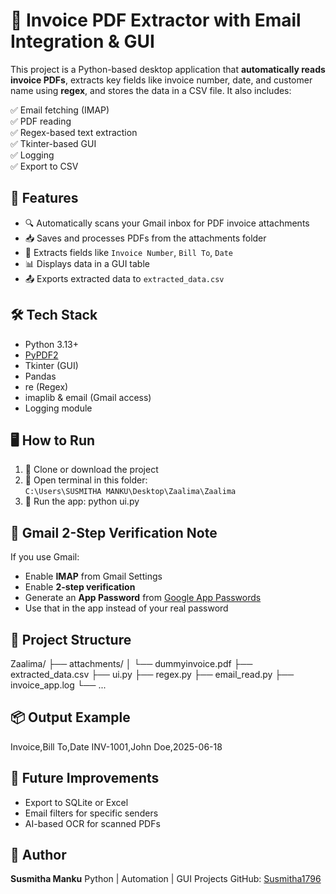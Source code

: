 # 🧾 Invoice PDF Extractor with Email Integration & GUI

This project is a Python-based desktop application that **automatically reads invoice PDFs**, extracts key fields like invoice number, date, and customer name using **regex**, and stores the data in a CSV file. It also includes:

✅ Email fetching (IMAP)  
✅ PDF reading  
✅ Regex-based text extraction  
✅ Tkinter-based GUI  
✅ Logging  
✅ Export to CSV

## 🚀 Features

- 🔍 Automatically scans your Gmail inbox for PDF invoice attachments
- 📥 Saves and processes PDFs from the attachments folder
- 📄 Extracts fields like `Invoice Number`, `Bill To`, `Date`
- 📊 Displays data in a GUI table
- 📤 Exports extracted data to `extracted_data.csv`

## 🛠️ Tech Stack

- Python 3.13+
- [PyPDF2](https://pypi.org/project/PyPDF2/)
- Tkinter (GUI)
- Pandas
- re (Regex)
- imaplib & email (Gmail access)
- Logging module


## 🖥️ How to Run

1. 📁 Clone or download the project
2. 📍 Open terminal in this folder:  
   `C:\Users\SUSMITHA MANKU\Desktop\Zaalima\Zaalima`
3. 🐍 Run the app:
python ui.py

## 🔐 Gmail 2-Step Verification Note

If you use Gmail:

* Enable **IMAP** from Gmail Settings
* Enable **2-step verification**
* Generate an **App Password** from [Google App Passwords](https://myaccount.google.com/apppasswords)
* Use that in the app instead of your real password

## 📁 Project Structure

Zaalima/
├── attachments/
│   └── dummyinvoice.pdf
├── extracted_data.csv
├── ui.py
├── regex.py
├── email_read.py
├── invoice_app.log
└── ...

## 📦 Output Example

Invoice,Bill To,Date
INV-1001,John Doe,2025-06-18
## 🧠 Future Improvements

* Export to SQLite or Excel
* Email filters for specific senders
* AI-based OCR for scanned PDFs
## 🤝 Author

**Susmitha Manku**
Python | Automation | GUI Projects
GitHub: [Susmitha1796](https://github.com/Susmitha1796)
